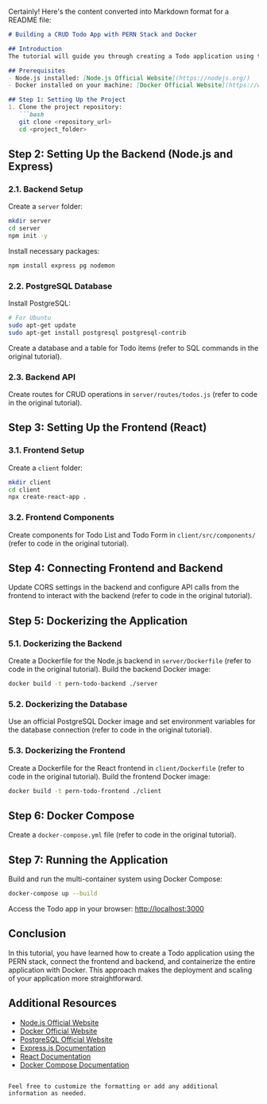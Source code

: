 Certainly! Here's the content converted into Markdown format for a README file:

```markdown
# Building a CRUD Todo App with PERN Stack and Docker

## Introduction
The tutorial will guide you through creating a Todo application using the PERN stack (PostgreSQL, Express, React, Node.js) and containerizing it with Docker. This involves setting up the backend API, connecting it to a PostgreSQL database, building the frontend in React, and using Docker to containerize the entire application.

## Prerequisites
- Node.js installed: [Node.js Official Website](https://nodejs.org/)
- Docker installed on your machine: [Docker Official Website](https://www.docker.com/)

## Step 1: Setting Up the Project
1. Clone the project repository:
   ```bash
   git clone <repository_url>
   cd <project_folder>
   ```

## Step 2: Setting Up the Backend (Node.js and Express)
### 2.1. Backend Setup
Create a `server` folder:
```bash
mkdir server
cd server
npm init -y
```
Install necessary packages:
```bash
npm install express pg nodemon
```
### 2.2. PostgreSQL Database
Install PostgreSQL:
```bash
# For Ubuntu
sudo apt-get update
sudo apt-get install postgresql postgresql-contrib
```
Create a database and a table for Todo items (refer to SQL commands in the original tutorial).
### 2.3. Backend API
Create routes for CRUD operations in `server/routes/todos.js` (refer to code in the original tutorial).

## Step 3: Setting Up the Frontend (React)
### 3.1. Frontend Setup
Create a `client` folder:
```bash
mkdir client
cd client
npx create-react-app .
```
### 3.2. Frontend Components
Create components for Todo List and Todo Form in `client/src/components/` (refer to code in the original tutorial).

## Step 4: Connecting Frontend and Backend
Update CORS settings in the backend and configure API calls from the frontend to interact with the backend (refer to code in the original tutorial).

## Step 5: Dockerizing the Application
### 5.1. Dockerizing the Backend
Create a Dockerfile for the Node.js backend in `server/Dockerfile` (refer to code in the original tutorial).
Build the backend Docker image:
```bash
docker build -t pern-todo-backend ./server
```
### 5.2. Dockerizing the Database
Use an official PostgreSQL Docker image and set environment variables for the database connection (refer to code in the original tutorial).
### 5.3. Dockerizing the Frontend
Create a Dockerfile for the React frontend in `client/Dockerfile` (refer to code in the original tutorial).
Build the frontend Docker image:
```bash
docker build -t pern-todo-frontend ./client
```

## Step 6: Docker Compose
Create a `docker-compose.yml` file (refer to code in the original tutorial).

## Step 7: Running the Application
Build and run the multi-container system using Docker Compose:
```bash
docker-compose up --build
```
Access the Todo app in your browser: [http://localhost:3000](http://localhost:3000)

## Conclusion
In this tutorial, you have learned how to create a Todo application using the PERN stack, connect the frontend and backend, and containerize the entire application with Docker. This approach makes the deployment and scaling of your application more straightforward.

## Additional Resources
- [Node.js Official Website](https://nodejs.org/)
- [Docker Official Website](https://www.docker.com/)
- [PostgreSQL Official Website](https://www.postgresql.org/)
- [Express.js Documentation](https://expressjs.com/)
- [React Documentation](https://reactjs.org/)
- [Docker Compose Documentation](https://docs.docker.com/compose/)
```

Feel free to customize the formatting or add any additional information as needed.
